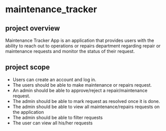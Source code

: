 # maintenance_tracker
## project overview
Maintenance Tracker App is an application that provides users with the ability to reach out to operations or repairs department regarding repair or maintenance requests and monitor the status of their request.

## project scope
* Users can create an account and log in.
* The users should be able to make maintenance or repairs request.
* An admin should be able to approve/reject a repair/maintenance request.
* The admin should be able to mark request as resolved once it is done.
* The admin should be able to view all maintenance/repairs requests on the application
* The admin should be able to filter requests
* The user can view all his/her requests

